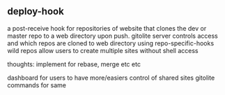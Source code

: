 deploy-hook
-----------
a post-receive hook for repositories of website that clones the dev or master repo to a web directory upon push. 
gitolite server controls access and which repos are cloned to web directory using repo-specific-hooks
wild repos allow users to create multiple sites without shell access

thoughts: implement for rebase, merge etc etc

dashboard for users to have more/easiers control of shared sites
gitolite commands for same

